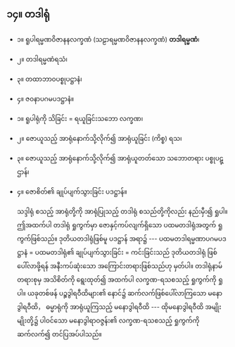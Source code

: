 ## ၁၄။ တဒါရုံ

- ၁။ ရူပါရမ္မဏဝိဇာနနလက္ခဏံ (သဠာရမ္မဏဝိဇာနနလက္ခဏံ) **တဒါရမ္မဏံ**၊
- ၂။ တဒါရမ္မဏံရသံ၊
- ၃။ တထာဘာ၀ပစ္စုပဋ္ဌာနံ၊
- ၄။ ဇ၀နာပဂမပဒဋ္ဌာနံ။

- ၁။ ရူပါရုံကို သိခြင်း = ရယူခြင်းသဘော <r>လက္ခဏ၊</r>

- ၂။ ဇောယူသည့် အာရုံနောက်သို့လိုက်၍ အာရုံယူခြင်း <r>(ကိစ္စ) ရသ၊</r>

- ၃။ ဇောယူသည့် အာရုံနောက်သို့လိုက်၍ အာရုံယူတတ်သော သဘောတရား <r>ပစ္စုပဋ္ဌာန်၊</r>

- ၄။ ဇောစိတ်၏ ချုပ်ပျက်သွားခြင်း <r>ပဒဋ္ဌာန်။</r>

    သဒ္ဒါရုံ စသည့် အာရုံတို့ကို အာရုံပြုသည့် တဒါရုံ စသည်တို့ကိုလည်း နည်းမှီး၍ ရှုပါ။ 
    ဤအထက်ပါ တဒါရုံ ရှုကွက်မှာ ဇောနှင့်ကပ်လျက်ရှိသော ပထမတဒါရုံအတွက် ရှုကွက်ဖြစ်သည်။ 
    ဒုတိယတဒါရုံဖြစ်မူ ပဒဋ္ဌာန် အရာ၌ --- ပထမတဒါရမ္မဏာပဂမပဒဋ္ဌာနံ = ပထမတဒါရုံ၏ ချုပ်ပျက်သွားခြင်း = ကင်းခြင်းသည် ဒုတိယတဒါရုံ ဖြစ်ပေါ်လာဖို့ရန် အနီးကပ်ဆုံးသော အကြောင်းတရားဖြစ်သည်ဟု မှတ်ပါ။ 
    တဒါရုံနာမ်တရားစုမှ အသိစိတ်ကို ရွေးထုတ်၍ အထက်ပါ လက္ခဏ-ရသစသည့် ရှုကွက်ကို ရှုပါ။ 
    ယခုတစ်ဖန် ပဉ္စဒွါရဝီထိများ၏ နောင်၌ ဆက်လက်ဖြစ်ပေါ်လာကြသော မနောဒွါရဝီထိ， ဓမ္မာရုံကို အာရုံယူကြသည့် မနောဒွါရဝီထိ --- ထိုမနောဒွါရဝီထိ အမျိုးမျိုးတို့၌ ပါဝင်သော မနောဒွါရာဝဇ္ဇန်း၏ လက္ခဏ-ရသစသည့် ရှုကွက်ကို ဆက်လက်၍ တင်ပြအပ်ပါသည်။